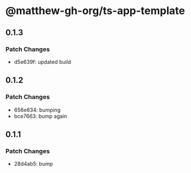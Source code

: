 # @matthew-gh-org/ts-app-template

## 0.1.3

### Patch Changes

- d5e639f: updated build

## 0.1.2

### Patch Changes

- 656e634: bumping
- bce7663: bump again

## 0.1.1

### Patch Changes

- 28d4ab5: bump
